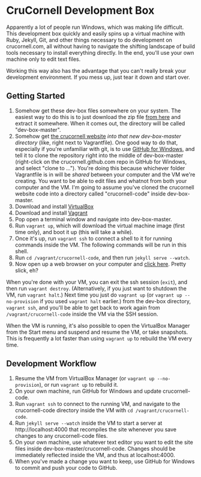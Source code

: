 CruCornell Development Box
==========================

Apparently a lot of people run Windows, which was making life difficult.  This
development box quickly and easily spins up a virtual machine with Ruby,
Jekyll, Git, and other things necessary to do development on crucornell.com,
all without having to navigate the shifting landscape of build tools necessary
to install everything directly. In the end, you'll use your own machine only to
edit text files.

Working this way also has the advantage that you can't really break your
development environment. If you mess up, just tear it down and start over.

Getting Started
---------------

1. Somehow get these dev-box files somewhere on your system. The easiest way to
   do this is to just download the zip file [from
   here](https://github.com/crucornell/dev-box/archive/master.zip) and extract
   it somewhere. When it comes out, the directory will be called
   "dev-box-master".
2. Somehow get [the crucornell
   website](https://github.com/crucornell/crucornell.github.com) _into that new
   dev-box-master directory_ (like, right next to Vagrantfile).  One good way
   to do that, especially if you're unfamiliar with git, is to use [GitHub for
   Windows](http://windows.github.com/), and tell it to clone the repository
   right into the middle of dev-box-master (right-click on the
   crucornell.github.com repo in GitHub for Windows, and select "clone to
   ...").  You're doing this because whichever folder Vagrantfile is in will be
   _shared_ between your computer and the VM we're creating. You want to be able
   to edit files and whatnot from both your computer and the VM. I'm going to
   assume you've cloned the crucornell website code into a directory called
   "crucornell-code" inside dev-box-master.
3. Download and install [VirtualBox](http://www.virtualbox.org/wiki/Downloads)
4. Download and install [Vagrant](http://downloads.vagrantup.com)
5. Pop open a terminal window and navigate into dev-box-master.
6. Run `vagrant up`, which will download the virtual machine image (first time
   only), and boot it up (this will take a while).
7. Once it's up, run `vagrant ssh` to connect a shell to it for running
   commands inside the VM. The following commands will be run in this shell.
8. Run `cd /vagrant/crucornell-code`, and then run `jekyll serve --watch`.
9. Now open up a web browser on your computer and [click
   here](http://localhost:4000).  Pretty slick, eh?

When you're done with your VM, you can exit the ssh session (`exit`), and then
run `vagrant destroy`. (Alternatively, if you just want to shutdown the VM, run
`vagrant halt`.) Next time you just do `vagrant up` (or `vagrant up
--no-provision` if you used `vagrant halt` earlier.) from the dev-box
directory, `vagrant ssh`, and you'll be able to get back to work again from
`/vagrant/crucornell-code` inside the VM via the SSH session.

When the VM is running, it's also possible to open the VirtualBox Manager from
the Start menu and suspend and resume the VM, or take snapshots. This is
frequently a lot faster than using `vagrant up` to rebuild the VM every time.

Development Workflow
--------------------

1. Resume the VM from VirtualBox Manager (or `vagrant up --no-provision`), or
   run `vagrant up` to rebuild it.
2. On your own machine, run GitHub for Windows and update crucornell-code.
3. Run `vagrant ssh` to connect to the running VM, and navigate to the
   crucornell-code directory inside the VM with `cd /vagrant/crucornell-code`.
4. Run `jekyll serve --watch` inside the VM to start a server at
   http://localhost:4000 that recompiles the site whenever you save changes to
   any crucornell-code files.
5. On your own machine, use whatever text editor you want to edit the site
   files inside dev-box-master/crucornell-code. Changes should be immediately
   reflected inside the VM, and thus at localhost:4000.
6. When you've made a change you want to keep, use GitHub for Windows to commit
   and push your code to GitHub.
